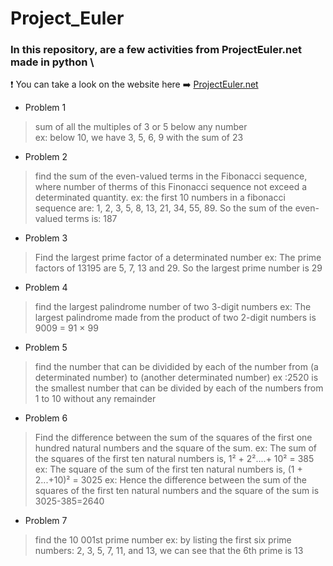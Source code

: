 # Project_Euler
### In this repository, are a few activities from ProjectEuler.net made in python \
:heavy_exclamation_mark: You can take a look on the website here :arrow_right: [ProjectEuler.net](https://projecteuler.net/)

* Problem 1
> sum of all the multiples of 3 or 5 below any number \
> ex: below 10, we have 3, 5, 6, 9 with the sum of 23

* Problem 2
> find the sum of the even-valued terms in the Fibonacci sequence, where number of therms of this Finonacci sequence not exceed a determinated quantity.
> ex: the first 10 numbers in a fibonacci sequence are: 1, 2, 3, 5, 8, 13, 21, 34, 55, 89. So the sum of the even-valued terms is: 187

* Problem 3
> Find the largest prime factor of a determinated number
> ex: The prime factors of 13195 are 5, 7, 13 and 29. So the largest prime number is 29

* Problem 4
> find the largest palindrome number of two 3-digit numbers
> ex: The largest palindrome made from the product of two 2-digit numbers is 9009 = 91 × 99

* Problem 5
> find the number that can be dividided by each of the number from (a determinated number) to (another determinated number)
> ex :2520 is the smallest number that can be divided by each of the numbers from 1 to 10 without any remainder

* Problem 6
> Find the difference between the sum of the squares of the first one hundred natural numbers and the square of the sum.
> ex: The sum of the squares of the first ten natural numbers is, 1² + 2²....+ 10² = 385 
> ex: The square of the sum of the first ten natural numbers is, (1 + 2...+10)² = 3025
> ex: Hence the difference between the sum of the squares of the first ten natural numbers and the square of the sum is 3025-385=2640

* Problem 7
> find the 10 001st prime number
> ex: by listing the first six prime numbers: 2, 3, 5, 7, 11, and 13, we can see that the 6th prime is 13

